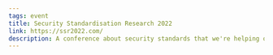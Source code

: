```yaml
---
tags: event
title: Security Standardisation Research 2022
link: https://ssr2022.com/
description: A conference about security standards that we're helping organise!
---
```

